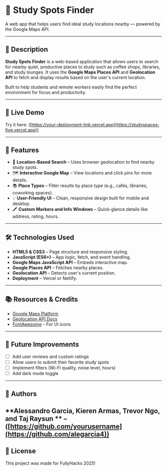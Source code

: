 # 📍 Study Spots Finder

A web app that helps users find ideal study locations nearby — powered by the Google Maps API.


---

## 🧠 Description

**Study Spots Finder** is a web-based application that allows users to search for nearby quiet, productive places to study such as coffee shops, libraries, and study lounges. It uses the **Google Maps Places API** and **Geolocation API** to fetch and display results based on the user's current location.

Built to help students and remote workers easily find the perfect environment for focus and productivity.

---

## 🚀 Live Demo

Try it here: ([https://your-deployment-link.vercel.app](https://studyspaces-five.vercel.app))

---

## 🔑 Features

- 📍 **Location-Based Search** – Uses browser geolocation to find nearby study spots.
- 🗺️ **Interactive Google Map** – View locations and click pins for more details.
- 📚 **Place Types** – Filter results by place type (e.g., cafés, libraries, coworking spaces).
- 💡 **User-Friendly UI** – Clean, responsive design built for mobile and desktop.
- 🖍️ **Custom Markers and Info Windows** – Quick-glance details like address, rating, hours.

---

## 🛠 Technologies Used

- **HTML5 & CSS3** – Page structure and responsive styling.
- **JavaScript (ES6+)** – App logic, fetch, and event handling.
- **Google Maps JavaScript API** – Embeds interactive map.
- **Google Places API** – Fetches nearby places.
- **Geolocation API** – Detects user's current position.
- **Deployment** – Vercel or Netlify.

---

## 📚 Resources & Credits

- [Google Maps Platform](https://developers.google.com/maps)
- [Geolocation API Docs](https://developer.mozilla.org/en-US/docs/Web/API/Geolocation_API)
- [FontAwesome](https://fontawesome.com/) – For UI icons

---

## 💭 Future Improvements
 
- [ ] Add user reviews and custom ratings
- [ ] Allow users to submit their favorite study spots
- [ ] Implement filters (Wi-Fi quality, noise level, hours)
- [ ] Add dark mode toggle

---

## 👤 Authors

**Alessandro Garcia, Kieren Armas, Trevor Ngo, and Taj Raysun ** – ([https://github.com/yourusername](https://github.com/alegarcia4))
---
## 📄 License
This project was made for FullyHacks 2025!
